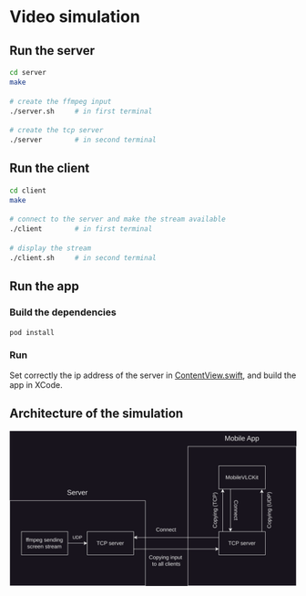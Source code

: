 # Video simulation

## Run the server

```bash
cd server
make

# create the ffmpeg input
./server.sh     # in first terminal

# create the tcp server
./server        # in second terminal
```

## Run the client

```bash
cd client
make

# connect to the server and make the stream available
./client        # in first terminal

# display the stream
./client.sh     # in second terminal
```

## Run the app

### Build the dependencies
```
pod install
```

### Run
Set correctly the ip address of the server in [ContentView.swift](./app/Video/ContentView.swift),
and build the app in XCode.

## Architecture of the simulation

![](./architecture.drawio.svg)
